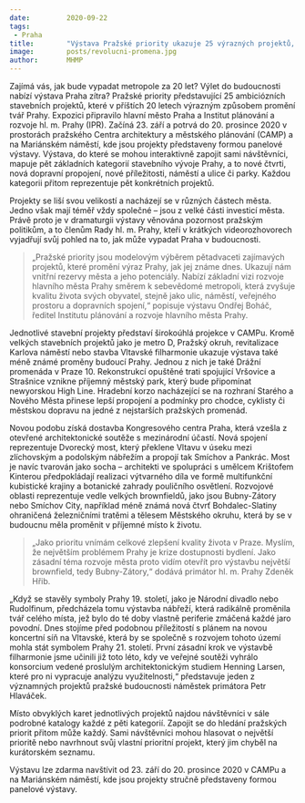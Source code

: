 ```yaml
---
date:         2020-09-22
tags:         
 - Praha
title:        "Výstava Pražské priority ukazuje 25 výrazných projektů, které zásadně změní tvář Prahy"
image: 	      posts/revolucni-promena.jpg
author:       MHMP
---
```


Zajímá vás, jak bude vypadat metropole za 20 let? Výlet do budoucnosti nabízí výstava Praha zítra? Pražské priority představující 25 ambiciózních stavebních projektů, které v příštích 20 letech výrazným způsobem promění tvář Prahy. Expozici připravilo hlavní město Praha a Institut plánování a rozvoje hl. m. Prahy (IPR). Začíná 23. září a potrvá do 20. prosince 2020 v prostorách pražského Centra architektury a městského plánování (CAMP) a na Mariánském náměstí, kde jsou projekty představeny formou panelové výstavy. Výstava, do které se mohou interaktivně zapojit sami návštěvníci, mapuje pět základních kategorií stavebního vývoje Prahy, a to nové čtvrti, nová dopravní propojení, nové příležitosti, náměstí a ulice či parky. Každou kategorii přitom reprezentuje pět konkrétních projektů.

Projekty se liší svou velikostí a nacházejí se v různých částech města. Jedno však mají téměř vždy společné – jsou z velké části investicí města. Právě proto je v dramaturgii výstavy věnována pozornost pražským politikům, a to členům Rady hl. m. Prahy, kteří v krátkých videorozhovorech vyjadřují svůj pohled na to, jak může vypadat Praha v budoucnosti. 

> „Pražské priority jsou modelovým výběrem pětadvaceti zajímavých projektů, které promění výraz Prahy, jak jej známe dnes. Ukazují nám vnitřní rezervy města a jeho potenciály. Nabízí základní vizi rozvoje hlavního města Prahy směrem k sebevědomé metropoli, která zvyšuje kvalitu života svých obyvatel, stejně jako ulic, náměstí, veřejného prostoru a dopravních spojení,“ popisuje výstavu Ondřej Boháč, ředitel Institutu plánování a rozvoje hlavního města Prahy. 

Jednotlivé stavební projekty představí širokoúhlá projekce v CAMPu. Kromě velkých stavebních projektů jako je metro D, Pražský okruh, revitalizace Karlova náměstí nebo stavba Vltavské filharmonie ukazuje výstava také méně známé proměny budoucí Prahy. Jednou z nich je také Drážní promenáda v Praze 10. Rekonstrukcí opuštěné trati spojující Vršovice a Strašnice vznikne příjemný městský park, který bude připomínat newyorskou High Line. Hradební korzo nacházející se na rozhraní Starého a Nového Města přinese lepší propojení a podmínky pro chodce, cyklisty či městskou dopravu na jedné z nejstarších pražských promenád.

Novou podobu získá dostavba Kongresového centra Praha, která vzešla z otevřené architektonické soutěže s mezinárodní účastí. Nová spojení reprezentuje Dvorecký most, který překlene Vltavu v úseku mezi zlíchovským a podolským nábřežím a propojí tak Smíchov a Pankrác. Most je navíc tvarován jako socha – architekti ve spolupráci s umělcem Krištofem Kinterou předpokládají realizaci výtvarného díla ve formě multifunkční kubistické krajiny a botanické zahrady pouličního osvětlení. Rozvojové oblasti reprezentuje vedle velkých brownfieldů, jako jsou Bubny-Zátory nebo Smíchov City, například méně známá nová čtvrť Bohdalec-Slatiny ohraničená železničními tratěmi a tělesem Městského okruhu, která by se v budoucnu měla proměnit v příjemné místo k životu.

> „Jako prioritu vnímám celkové zlepšení kvality života v Praze. Myslím, že největším problémem Prahy je krize dostupnosti bydlení. Jako zásadní téma rozvoje města proto vidím otevřít pro výstavbu největší brownfield, tedy Bubny-Zátory,“ dodává primátor hl. m. Prahy Zdeněk Hřib.

„Když se stavěly symboly Prahy 19. století, jako je Národní divadlo nebo Rudolfinum, předcházela tomu výstavba nábřeží, která radikálně proměnila tvář celého místa, jež bylo do té doby vlastně periferie zmáčená každé jaro povodní. Dnes stojíme před podobnou příležitostí s plánem na novou koncertní síň na Vltavské, která by se společně s rozvojem tohoto území mohla stát symbolem Prahy 21. století. První zásadní krok ve výstavbě filharmonie jsme učinili již toto léto, kdy ve veřejné soutěži vyhrálo konsorcium vedené proslulým architektonickým studiem Henning Larsen, které pro ni vypracuje analýzu využitelnosti,“ představuje jeden z významných projektů pražské budoucnosti náměstek primátora Petr Hlaváček.

Místo obvyklých karet jednotlivých projektů najdou návštěvníci v sále podrobné katalogy každé z pěti kategorií. Zapojit se do hledání pražských priorit přitom může každý. Sami návštěvníci mohou hlasovat o největší prioritě nebo navrhnout svůj vlastní prioritní projekt, který jim chyběl na kurátorském seznamu.

Výstavu lze zdarma navštívit od 23. září do 20. prosince 2020 v CAMPu a na Mariánském náměstí, kde jsou projekty stručně představeny formou panelové výstavy.
